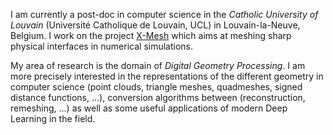 I am currently a post-doc in computer science in the _Catholic University of Louvain_ (Université Catholique de Louvain, UCL) in Louvain-la-Neuve, Belgium. I work on the project [X-Mesh](https://www.x-mesh.eu/) which aims at meshing sharp physical interfaces in numerical simulations.

My area of research is the domain of _Digital Geometry Processing_. I am more precisely interested in the representations of the different geometry in computer science (point clouds, triangle meshes, quadmeshes, signed distance functions, ...), conversion algorithms between (reconstruction, remeshing, ...) as well as some useful applications of modern Deep Learning in the field.